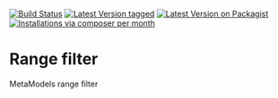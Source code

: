 [![Build Status](https://travis-ci.org/MetaModels/filter_range.svg?branch=tng)](https://travis-ci.org/MetaModels/filter_range)
[![Latest Version tagged](http://img.shields.io/github/tag/MetaModels/filter_range.svg)](https://github.com/MetaModels/filter_range/tags)
[![Latest Version on Packagist](http://img.shields.io/packagist/v/MetaModels/filter_range.svg)](https://packagist.org/packages/MetaModels/filter_range)
[![Installations via composer per month](http://img.shields.io/packagist/dm/MetaModels/filter_range.svg)](https://packagist.org/packages/MetaModels/filter_range)

Range filter
============

MetaModels range filter
